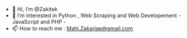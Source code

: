 - 👋 Hi, I’m @Zakitek
- 👀 I’m interested in Python , Web Scraping and Web Developement -  JavaScript and PHP - 
- 📫 How to reach me :  Mahi.Zakariae@gmail.com

<!---
Zakitek/Zakitek is a ✨ special ✨ repository because its `README.md` (this file) appears on your GitHub profile.
You can click the Preview link to take a look at your changes.
--->

<!-- - 💞️ I’m looking to collaborate on ... -->
